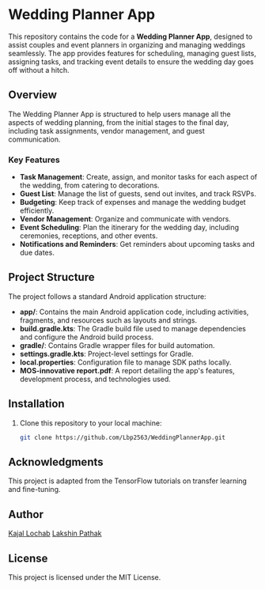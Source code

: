 # Wedding Planner App

This repository contains the code for a **Wedding Planner App**, designed to assist couples and event planners in organizing and managing weddings seamlessly. The app provides features for scheduling, managing guest lists, assigning tasks, and tracking event details to ensure the wedding day goes off without a hitch.

## Overview

The Wedding Planner App is structured to help users manage all the aspects of wedding planning, from the initial stages to the final day, including task assignments, vendor management, and guest communication.

### Key Features
- **Task Management**: Create, assign, and monitor tasks for each aspect of the wedding, from catering to decorations.
- **Guest List**: Manage the list of guests, send out invites, and track RSVPs.
- **Budgeting**: Keep track of expenses and manage the wedding budget efficiently.
- **Vendor Management**: Organize and communicate with vendors.
- **Event Scheduling**: Plan the itinerary for the wedding day, including ceremonies, receptions, and other events.
- **Notifications and Reminders**: Get reminders about upcoming tasks and due dates.

## Project Structure

The project follows a standard Android application structure:

- **app/**: Contains the main Android application code, including activities, fragments, and resources such as layouts and strings.
- **build.gradle.kts**: The Gradle build file used to manage dependencies and configure the Android build process.
- **gradle/**: Contains Gradle wrapper files for build automation.
- **settings.gradle.kts**: Project-level settings for Gradle.
- **local.properties**: Configuration file to manage SDK paths locally.
- **MOS-innovative report.pdf**: A report detailing the app's features, development process, and technologies used.

## Installation

1. Clone this repository to your local machine:
   ```bash
   git clone https://github.com/Lbp2563/WeddingPlannerApp.git

## Acknowledgments

This project is adapted from the TensorFlow tutorials on transfer learning and fine-tuning.

## Author

[Kajal Lochab](https://github.com/kajallochab)
[Lakshin Pathak](https://github.com/LakshinPathak)

## License

This project is licensed under the MIT License.
